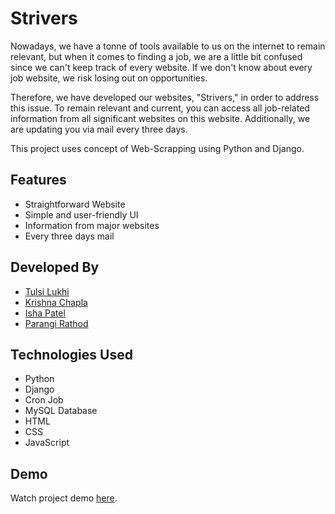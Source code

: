
# Strivers

Nowadays, we have a tonne of tools available to us on the internet to remain relevant, but when it comes to finding a job, we are a little bit confused since we can't keep track of every website. If we don't know about every job website, we risk losing out on opportunities.


Therefore, we have developed our websites, "Strivers," in order to address this issue.
To remain relevant and current, you can access all job-related information from all significant websites on this website.
Additionally, we are updating you via mail every three days. 

This project uses concept of Web-Scrapping using Python and Django.
## Features
- Straightforward Website
- Simple and user-friendly UI
- Information from major websites 
- Every three days mail


## Developed By

- [Tulsi Lukhi](https://github.com/TulsiLukhi1)
- [Krishna Chapla]()
- [Isha Patel]()
- [Parangi Rathod](https://github.com/Parangi-27)


## Technologies Used
- Python
- Django
- Cron Job
- MySQL Database
- HTML
- CSS
- JavaScript

## Demo

Watch project demo [here]().

